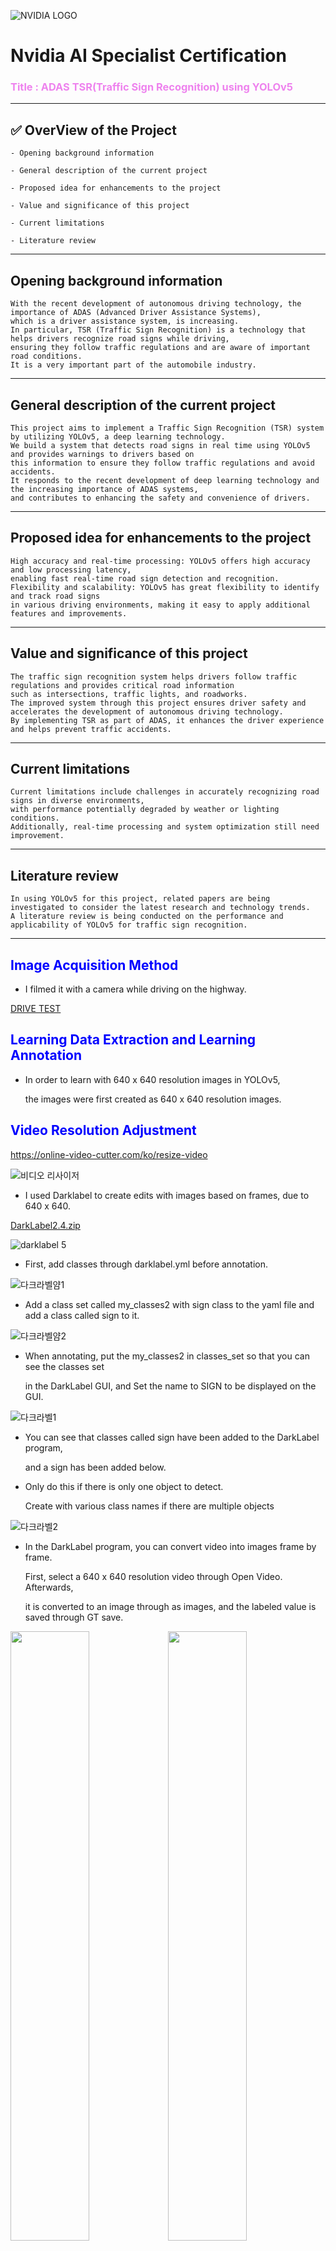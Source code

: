 ![NVIDIA LOGO](https://github.com/user-attachments/assets/9cf87f01-ff75-4c6a-b4c8-2560ca2e4db7)

# Nvidia AI Specialist Certification
### <span style="color:violet">Title : ADAS TSR(Traffic Sign Recognition) using YOLOv5</span>
---
## ✅ OverView of the Project
    - Opening background information

    - General description of the current project

    - Proposed idea for enhancements to the project

    - Value and significance of this project

    - Current limitations

    - Literature review
---
## Opening background information
```
With the recent development of autonomous driving technology, the importance of ADAS (Advanced Driver Assistance Systems),
which is a driver assistance system, is increasing.
In particular, TSR (Traffic Sign Recognition) is a technology that helps drivers recognize road signs while driving,
ensuring they follow traffic regulations and are aware of important road conditions.
It is a very important part of the automobile industry.
```
---
## General description of the current project
```
This project aims to implement a Traffic Sign Recognition (TSR) system by utilizing YOLOv5, a deep learning technology.
We build a system that detects road signs in real time using YOLOv5 and provides warnings to drivers based on
this information to ensure they follow traffic regulations and avoid accidents. 
It responds to the recent development of deep learning technology and the increasing importance of ADAS systems,
and contributes to enhancing the safety and convenience of drivers.
```
---
## Proposed idea for enhancements to the project
```
High accuracy and real-time processing: YOLOv5 offers high accuracy and low processing latency,
enabling fast real-time road sign detection and recognition.
Flexibility and scalability: YOLOv5 has great flexibility to identify and track road signs
in various driving environments, making it easy to apply additional features and improvements.
```
---
## Value and significance of this project
```
The traffic sign recognition system helps drivers follow traffic regulations and provides critical road information
such as intersections, traffic lights, and roadworks.
The improved system through this project ensures driver safety and accelerates the development of autonomous driving technology.
By implementing TSR as part of ADAS, it enhances the driver experience and helps prevent traffic accidents.
```
---
## Current limitations
```
Current limitations include challenges in accurately recognizing road signs in diverse environments,
with performance potentially degraded by weather or lighting conditions.
Additionally, real-time processing and system optimization still need improvement.
```
---
## Literature review
```
In using YOLOv5 for this project, related papers are being investigated to consider the latest research and technology trends.
A literature review is being conducted on the performance and applicability of YOLOv5 for traffic sign recognition.
```
---
## <span style="color:blue"> Image Acquisition Method </span>
- I filmed it with a camera while driving on the highway.

[DRIVE TEST](https://github.com/user-attachments/assets/9bfaefa1-c508-4fa7-a04f-94441b3b1514)


## <span style="color:blue">Learning Data Extraction and Learning Annotation </span>

- In order to learn with 640 x 640 resolution images in YOLOv5,

  the images were first created as 640 x 640 resolution images.


## <span style="color:blue"> Video Resolution Adjustment </span>


<https://online-video-cutter.com/ko/resize-video>

![비디오 리사이저](https://github.com/user-attachments/assets/70e5e7a4-8d07-484c-bf78-bb652f0b381e)

- I used Darklabel to create edits with images based on frames, due to 640 x 640.
  

[DarkLabel2.4.zip](https://github.com/user-attachments/files/17794875/DarkLabel2.4.zip)

![darklabel 5](https://github.com/user-attachments/assets/1769e2b0-84ba-4854-beaa-2e4dd4cecf4c)

- First, add classes through darklabel.yml before annotation.


![다크라벨얌1](https://github.com/user-attachments/assets/3d8d6b52-dd4a-455e-9463-3f1f29f527de)

- Add a class set called my_classes2 with sign class to the yaml file and add a class called sign to it.

  
![다크라벨얌2](https://github.com/user-attachments/assets/b9811883-fc21-4f47-9985-ba8dca6c6fc6)
- When annotating, put the my_classes2 in classes_set so that you can see the classes set

  in the DarkLabel GUI, and Set the name to SIGN to be displayed on the GUI.
  

![다크라벨1](https://github.com/user-attachments/assets/cec14a11-6d59-4669-8883-472a8fe4925c)

- You can see that classes called sign have been added to the DarkLabel program,

  and a sign has been added below.

- Only do this if there is only one object to detect.

  Create with various class names if there are multiple objects

  
![다크라벨2](https://github.com/user-attachments/assets/fd294b2c-770e-481c-87a4-0191cdfe628e)

- In the DarkLabel program, you can convert video into images frame by frame.

  First, select a 640 x 640 resolution video through Open Video. Afterwards,

  it is converted to an image through as images, and the labeled value is saved through GT save.

<img src="https://github.com/user-attachments/assets/0d4dac2b-8cab-4b5b-abca-67cc409a8c14" width="50%" height="50%"><img src="https://github.com/user-attachments/assets/da7d2462-f52f-4a7c-88d6-53f2cf6cfaa3" width="50%" height="50%">
    
- You can see that labeled text documents and image files are in the labels folder and the images folder, respectively.

---

## NVIDIA JETSON NANO LEANING COURSE

- To install YOLOv5, clone the repository and install the packages specified in `requirements.txt`.

  Google Colaboratory was used and learning was conducted by linking to Google Drive.

  
```ipynb
!git clone https://github.com/ultralytics/yolov5
%cd yolov5
%pip install -qr requirements.txt
```

- Insert images and labeled values ​​into the images and labels folder in the Train folder to be trained.

<img src="https://github.com/user-attachments/assets/f95c88df-88cf-4d58-87cc-748065ae68e3" width="50%" height="50%"><img src="https://github.com/user-attachments/assets/13e6cebd-11cd-4f21-abfa-d0e262cb428e" width="50%" height="50%">


- After preprocessing the image files in imagespath, save them as a single .npy file.

```ipynb
import numpy as np
import tensorflow as tf
import os
from PIL import Image
from tensorflow.python.eager.context import eager_mode

def _preproc(image, output_height=512, output_width=512, resize_side=512):
    ''' imagenet-standard: aspect-preserving resize to 256px smaller-side, then central-crop to 224px'''
    with eager_mode():
        h, w = image.shape[0], image.shape[1]
        scale = tf.cond(tf.less(h, w), lambda: resize_side / h, lambda: resize_side / w)
        resized_image = tf.compat.v1.image.resize_bilinear(tf.expand_dims(image, 0), [int(h*scale), int(w*scale)])
        cropped_image = tf.compat.v1.image.resize_with_crop_or_pad(resized_image, output_height, output_width)
        return tf.squeeze(cropped_image)

def Create_npy(imagespath, imgsize, ext) :
    images_list = [img_name for img_name in os.listdir(imagespath) if
                os.path.splitext(img_name)[1].lower() == '.'+ext.lower()]
    calib_dataset = np.zeros((len(images_list), imgsize, imgsize, 3), dtype=np.float32)

    for idx, img_name in enumerate(sorted(images_list)):
        img_path = os.path.join(imagespath, img_name)
        try:
            if os.path.getsize(img_path) == 0:
                print(f"Error: {img_path} is empty.")
                continue

            img = Image.open(img_path)
            img = img.convert("RGB")
            img_np = np.array(img)

            img_preproc = _preproc(img_np, imgsize, imgsize, imgsize)
            calib_dataset[idx,:,:,:] = img_preproc.numpy().astype(np.uint8)
            print(f"Processed image {img_path}")

        except Exception as e:
            print(f"Error processing image {img_path}: {e}")

    np.save('calib_set.npy', calib_dataset)
```

- Edit the `data.yaml` file to match the classes.

![데이터얌](https://github.com/user-attachments/assets/37464099-5da2-4959-a921-9887f8ae1799)


- Learning is conducted based on `data.yaml`.

```ipynb
!python train.py  --img 512 --batch 16 --epochs 300 --data /content/drive/MyDrive/yolov5/yolov5/data.yaml --weights yolov5n.pt --cache
```


--`img 512` : This argument sets the image size to 512x512 pixels for training and inference. 

YOLOv5 models are trained on square images, and this parameter determines the resolution.

--`batch 16` : This specifies the batch size for training, meaning 16 images will be processed simultaneously in each iteration. 

Batch size can impact training speed and memory usage.

--`epochs 300` : This sets the number of training epochs to 300. An epoch represents one complete pass through the entire training dataset.

--`data /content/drive/MyDrive/yolov5/yolov5_2/data.yaml` : This argument points to the data.yaml file, which contains the configuration for your dataset, 

including the paths to your training and validation images and labels.

--`weights yolov5n.pt` : This specifies the initial weights to use for the model. 

yolov5n.pt represents a pre-trained YOLOv5 nano model, which can be used as a starting point for faster training.

--`cache` : This option enables caching of images to potentially speed up training, especially if you have a large dataset.


## learning results


- PR_Curve / F1_Curve

<img src="https://github.com/user-attachments/assets/18da92cc-ae8a-4dfe-b049-a858a8ea77f2" width="50%" height="50%"><img src="https://github.com/user-attachments/assets/cde44001-7ed3-4705-9265-81b7c4f4fa6c" width="50%" height="50%">

- P_Curve / R_Curve

<img src="https://github.com/user-attachments/assets/80de5d47-00e1-4ba8-9360-1a5e01c5b4d5" width="50%" height="50%"><img src="https://github.com/user-attachments/assets/50dc7fb6-7295-4080-9098-9994b6283792" width="50%" height="50%">

- confusion_matrix

<img src="https://github.com/user-attachments/assets/f4391b18-94f3-4242-a303-ce6673e526d3" width="50%" height="50%">

- labels / labels_correlogram

<img src="https://github.com/user-attachments/assets/4eb5e2a3-2930-4399-ad86-e09ef22d33aa" width="50%" height="50%"><img src="https://github.com/user-attachments/assets/80cd0314-f7cc-4482-b373-abbca8709a2e" width="50%" height="50%">


- results

![result](https://github.com/user-attachments/assets/7ccb32e7-3c38-4110-8d64-23400ccd28c8)


- val_batch1_pred / val_batch2_pred

<img src="https://github.com/user-attachments/assets/a1919dad-ab5d-48a6-a4a9-39dde76a5c12" width="50%" height="50%"><img src="https://github.com/user-attachments/assets/4b30e42f-17a9-4ae6-a308-b62c7336a21f" width="50%" height="50%">

- learning file

    - [Result](https://drive.google.com/drive/folders/1mz9lRwu_nwsyweWgbLiDaz_5yb4ooJBt?dmr=1&ec=wgc-drive-hero-goto)

---

## detect results

- After completing training, run `detect.py` based on the image used for training.

```ipynb
!python detect.py --weights /content/drive/MyDrive/yolov5/yolov5/runs/train/exp/weights/best.pt --img 512 --conf 0.1 --source /content/drive/MyDrive/yolov5/yolov5/Train/images
```


--`!python detect.py` : This part calls the Python interpreter to execute the detect.py script, 


which is responsible for running inference using a YOLOv5 model.

--`weights /content/drive/MyDrive/yolov5/yolov5/runs/train/exp/weights/best.pt` : This argument specifies the path 

to the trained model weights file (best.pt).

This file contains the learned parameters of the model, allowing it to detect objects. 

It's likely that you trained the model in a previous step (exp5) and saved the best performing weights to this location.

--`img 512` : This argument sets the image size for inference to 512x512 pixels. 

This should match the image size used during training to ensure optimal performance.

--`conf 0.1` : This sets the confidence threshold for object detection. 

The model will only output detections with a confidence score of 0.1 or higher. 

This value can be adjusted to control the sensitivity of the detector. 

Lowering the confidence threshold will result in more detections, but may also increase the number of false positives.

--`source /content/drive/MyDrive/yolov5/yolov5/Train/images` : This argument specifies the path to the input 

images or directory of images that you want to run inference on. 

In this case, it's pointing to the Train/images directory, which likely contains the images you used for training. 

You can change this path to any directory containing images you want to analyze.




- Image produced through detect results

![00000266](https://github.com/user-attachments/assets/ce062078-9fda-4928-bac8-44230bb4bc7c)
![00000446](https://github.com/user-attachments/assets/c3a3379e-4332-4848-b0fa-83fc4e9e254e)
![00000612](https://github.com/user-attachments/assets/3ea49621-facf-41e4-9777-f9d78dacc795)


- Learning Results Images
 
    - <https://drive.google.com/drive/folders/1mRn3iXVgNcwv4lDLyZ3SSAaGnSZaqwNd?usp=drive_link>
 

- Video produced through detect results

<https://github.com/user-attachments/assets/c0a095ef-4a9b-4021-9d29-5df99beb701c)>


<https://github.com/user-attachments/assets/e71a996c-bf58-40c4-8ad9-13d49dc673e2>


<https://github.com/user-attachments/assets/c0ca76e5-afa2-42de-964c-a1fcec22eb48>


<https://github.com/user-attachments/assets/7fbd4884-f23a-4450-8fbf-f739a131ff13>

- Learning Results Videos
    - <https://drive.google.com/drive/folders/1ceDayoJZwuJBw2DGd_66w1x5YHSbzNAg?usp=sharing>
    - <https://drive.google.com/drive/folders/1cpIWT83J9RTWp3P_iqjMXLlou1uAx3C0?usp=sharing>
 

---


## Conclusion

```
✅ The values ​​learned using the vehicle license plate maintained a value of 0.8 to 0.9, showing high accuracy.

However, as it recognizes similar white bricks and lights, various license plates and a lot of data are needed.

However, the vehicle license plate image used for learning maintained a value of 0.8 to 0.9, showing high accuracy,

so training the model with more diverse license plate photos and angle data and applying

appropriate data processing resulted in improved values. You will get it.
```
